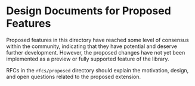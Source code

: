 # Design Documents for Proposed Features

Proposed features in this directory have reached some level of consensus within the 
community, indicating that they have potential and deserve further development. 
However, the proposed changes have not yet been implemented as a
preview or fully supported feature of the library.

RFCs in the `rfcs/proposed` directory should explain the motivation,
design, and open questions related to the proposed extension.
